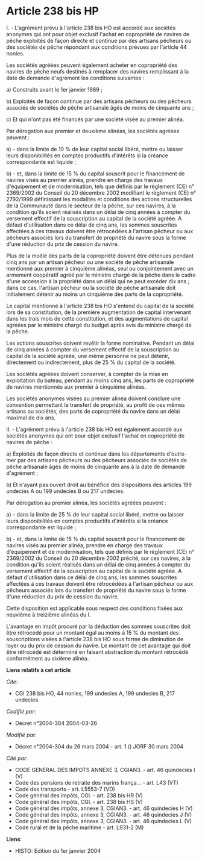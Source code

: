 # Article 238 bis HP

I. - L'agrément prévu à l'article 238 bis HO est accordé aux sociétés anonymes qui ont pour objet exclusif l'achat en
copropriété de navires de pêche exploités de façon directe et continue par des artisans pêcheurs ou des sociétés de pêche
répondant aux conditions prévues par l'article 44 nonies.

Les sociétés agréées peuvent également acheter en copropriété des navires de pêche neufs destinés à remplacer des navires
remplissant à la date de demande d'agrément les conditions suivantes :

a) Construits avant le 1er janvier 1989 ;

b) Exploités de façon continue par des artisans pêcheurs ou des pêcheurs associés de sociétés de pêche artisanale âgés de
moins de cinquante ans ;

c) Et qui n'ont pas été financés par une société visée au premier alinéa.

Par dérogation aux premier et deuxième alinéas, les sociétés agréées peuvent :

a) - dans la limite de 10 % de leur capital social libéré, mettre ou laisser leurs disponibilités en comptes productifs
d'intérêts si la créance correspondante est liquide ;

b) - et, dans la limite de 15 % du capital souscrit pour le financement de navires visés au premier alinéa, prendre en charge
des travaux d'équipement et de modernisation, tels que définis par le règlement (CE) n° 2369/2002 du Conseil du 20 décembre
2002 modifiant le règlement (CE) n° 2792/1999 définissant les modalités et conditions des actions structurelles de la
Communauté dans le secteur de la pêche, sur ces navires, à la condition qu'ils soient réalisés dans un délai de cinq années à
compter du versement effectif de la souscription au capital de la société agréée. A défaut d'utilisation dans ce délai de
cinq ans, les sommes souscrites affectées à ces travaux doivent être rétrocédées à l'artisan pêcheur ou aux pêcheurs associés
lors du transfert de propriété du navire sous la forme d'une réduction du prix de cession du navire.

Plus de la moitié des parts de la copropriété doivent être détenues pendant cinq ans par un artisan pêcheur ou une société de
pêche artisanale mentionné aux premier à cinquième alinéas, seul ou conjointement avec un armement coopératif agréé par le
ministre chargé de la pêche dans le cadre d'une accession à la propriété dans un délai qui ne peut excéder dix ans ; dans ce
cas, l'artisan pêcheur ou la société de pêche artisanale doit initialement détenir au moins un cinquième des parts de la
copropriété.

Le capital mentionné à l'article 238 bis HO s'entend du capital de la société lors de sa constitution, de la première
augmentation de capital intervenant dans les trois mois de cette constitution, et des augmentations de capital agréées par le
ministre chargé du budget après avis du ministre chargé de la pêche.

Les actions souscrites doivent revêtir la forme nominative. Pendant un délai de cinq années à compter du versement effectif
de la souscription au capital de la société agréée, une même personne ne peut détenir, directement ou indirectement, plus de
25 % du capital de la société.

Les sociétés agréées doivent conserver, à compter de la mise en exploitation du bateau, pendant au moins cinq ans, les parts
de copropriété de navires mentionnés aux premier à cinquième alinéas.

Les sociétés anonymes visées au premier alinéa doivent conclure une convention permettant le transfert de propriété, au
profit de ces mêmes artisans ou sociétés, des parts de copropriété du navire dans un délai maximal de dix ans.

II. - L'agrément prévu à l'article 238 bis HO est également accordé aux sociétés anonymes qui ont pour objet exclusif l'achat
en copropriété de navires de pêche :

a) Exploités de façon directe et continue dans les départements d'outre-mer par des artisans pêcheurs ou des pêcheurs
associés de sociétés de pêche artisanale âgés de moins de cinquante ans à la date de demande d'agrément ;

b) Et n'ayant pas ouvert droit au bénéfice des dispositions des articles 199 undecies A ou 199 undecies B ou 217 undecies.

Par dérogation au premier alinéa, les sociétés agréées peuvent :

a) - dans la limite de 25 % de leur capital social libéré, mettre ou laisser leurs disponibilités en comptes productifs
d'intérêts si la créance correspondante est liquide ;

b) - et, dans la limite de 15 % du capital souscrit pour le financement de navires visés au premier alinéa, prendre en charge
des travaux d'équipement et de modernisation, tels que définis par le règlement (CE) n° 2369/2002 du Conseil du 20 décembre
2002 précité, sur ces navires, à la condition qu'ils soient réalisés dans un délai de cinq années à compter du versement
effectif de la souscription au capital de la société agréée. A défaut d'utilisation dans ce délai de cinq ans, les sommes
souscrites affectées à ces travaux doivent être rétrocédées à l'artisan pêcheur ou aux pêcheurs associés lors du transfert de
propriété du navire sous la forme d'une réduction du prix de cession du navire.

Cette disposition est applicable sous respect des conditions fixées aux neuvième à treizième alinéas du I.

L'avantage en impôt procuré par la déduction des sommes souscrites doit être rétrocédé pour un montant égal au moins à 15 %
du montant des souscriptions visées à l'article 238 bis HO sous forme de diminution de loyer ou du prix de cession du navire.
Le montant de cet avantage qui doit être rétrocédé est déterminé en faisant abstraction du montant rétrocédé conformément au
sixième alinéa.

**Liens relatifs à cet article**

_Cite_:

  - CGI 238 bis HO, 44 nonies, 199 undecies A, 199 undecies B, 217 undecies

_Codifié par_:

  - Décret n°2004-304 2004-03-26

_Modifié par_:

  - Décret n°2004-304 du 26 mars 2004 - art. 1 () JORF 30 mars 2004

_Cité par_:

  - CODE GENERAL DES IMPOTS ANNEXE 3, CGIAN3. - art. 46 quindecies I (V)
  - Code des pensions de retraite des marins frança... - art. L43 (VT)
  - Code des transports - art. L5553-7 (VD)
  - Code général des impôts, CGI. - art. 238 bis HR (V)
  - Code général des impôts, CGI. - art. 238 bis HS (V)
  - Code général des impôts, annexe 3, CGIAN3. - art. 46 quindecies H (V)
  - Code général des impôts, annexe 3, CGIAN3. - art. 46 quindecies J (V)
  - Code général des impôts, annexe 3, CGIAN3. - art. 46 quindecies L (V)
  - Code rural et  de la pêche maritime - art. L931-2 (M)

**Liens**:

  - HISTO: Edition du 1er janvier 2004

